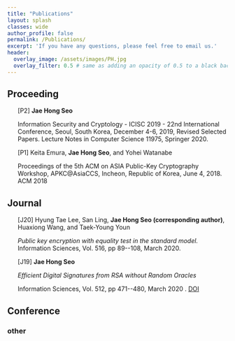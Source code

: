 ```yaml
---
title: "Publications"
layout: splash
classes: wide
author_profile: false
permalink: /Publications/
excerpt: 'If you have any questions, please feel free to email us.'
header:
  overlay_image: /assets/images/PH.jpg
  overlay_filter: 0.5 # same as adding an opacity of 0.5 to a black background
---
```


## Proceeding

<ul type="none">
<li>
[P2] <b>Jae Hong Seo</b>
<p>
Information Security and Cryptology - ICISC 2019 - 22nd International Conference, Seoul, South Korea, December 4-6, 2019, Revised Selected Papers. Lecture Notes in Computer Science 11975, Springer 2020.
</p>
</li>

<li>
[P1] Keita Emura, <b>Jae Hong Seo</b>, and Yohei Watanabe
<p>
Proceedings of the 5th ACM on ASIA Public-Key Cryptography Workshop, APKC@AsiaCCS, Incheon, Republic of Korea, June 4, 2018. ACM 2018
    </p>
</li>
</ul>

## Journal

<ul type="none">
<li>
    <p>
[J20]  Hyung Tae Lee, San Ling, <b>Jae Hong Seo (corresponding author)</b>, Huaxiong Wang, and Taek-Young Youn
</p>
    <i>Public key encryption with equality test in the standard model.</i>
<br>
    Information Sciences,  Vol. 516, pp 89--108, March 2020.
</li>

<li>
    <p>
[J19] <b>Jae Hong Seo</b>
</p>
    <i>Efficient Digital Signatures from RSA without Random Oracles</i>
    <br>
    
Information Sciences,  Vol. 512, pp 471--480, March 2020 . [DOI](https://www.sciencedirect.com/science/article/pii/S0020025519309478?via%3Dihub)
</li>
</ul>

## Conference



### other
